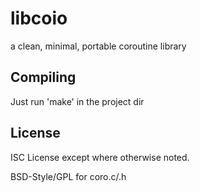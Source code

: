 # libcoio
a clean, minimal, portable coroutine library

## Compiling
Just run 'make' in the project dir

## License
ISC License except where otherwise noted.

BSD-Style/GPL for coro.c/.h

